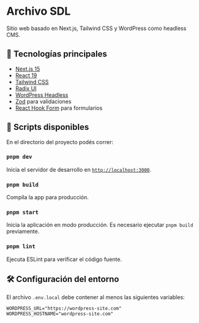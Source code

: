 # Archivo SDL

Sitio web basado en Next.js, Tailwind CSS y WordPress como headless CMS.

## 🚀 Tecnologías principales

- [Next.js 15](https://nextjs.org/)
- [React 19](https://react.dev/)
- [Tailwind CSS](https://tailwindcss.com/)
- [Radix UI](https://www.radix-ui.com/)
- [WordPress Headless](https://developer.wordpress.org/rest-api/)
- [Zod](https://zod.dev/) para validaciones
- [React Hook Form](https://react-hook-form.com/) para formularios

## 🧪 Scripts disponibles

En el directorio del proyecto podés correr:

### `pnpm dev`

Inicia el servidor de desarrollo en [`http://localhost:3000`](http://localhost:3000).

### `pnpm build`

Compila la app para producción.

### `pnpm start`

Inicia la aplicación en modo producción. Es necesario ejecutar `pnpm build` previamente.

### `pnpm lint`

Ejecuta ESLint para verificar el código fuente.

## 🛠️ Configuración del entorno

El archivo `.env.local` debe contener al menos las siguientes variables:

```env
WORDPRESS_URL="https://wordpress-site.com"
WORDPRESS_HOSTNAME="wordpress-site.com"
```

